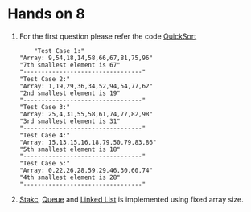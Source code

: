 # Hands on 8

1. For the first question please refer the code [QuickSort](QuickSort.ts)
    ```
        "Test Case 1:"
    "Array: 9,54,18,14,58,66,67,81,75,96"
    "7th smallest element is 67"
    "---------------------------------"
    "Test Case 2:"
    "Array: 1,19,29,36,34,52,94,54,77,62"
    "2nd smallest element is 19"
    "---------------------------------"
    "Test Case 3:"
    "Array: 25,4,31,55,58,61,74,77,82,98"
    "3rd smallest element is 31"
    "---------------------------------"
    "Test Case 4:"
    "Array: 15,13,15,16,18,79,50,79,83,86"
    "5th smallest element is 18"
    "---------------------------------"
    "Test Case 5:"
    "Array: 0,22,26,28,59,29,46,30,60,74"
    "4th smallest element is 28"
    "---------------------------------"
    ```
2. [Stakc](Stack.ts), [Queue](Queue.ts) and [Linked List](LinkedList.ts) is implemented using fixed array size.
